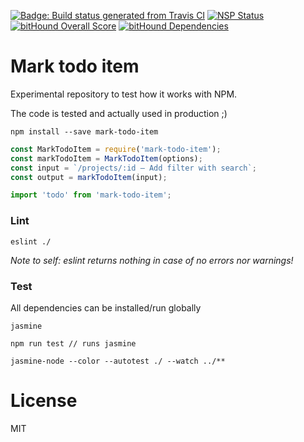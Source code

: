 [![Badge: Build status generated from Travis CI](https://api.travis-ci.org/MelleWynia/mark-todo-item.svg?branch=master)](https://travis-ci.org/MelleWynia/mark-todo-item) [![NSP Status](https://nodesecurity.io/orgs/melles-github/projects/41d79145-ac7b-4a56-84f5-be59727c39be/badge)](https://nodesecurity.io/orgs/melles-github/projects/41d79145-ac7b-4a56-84f5-be59727c39be) [![bitHound Overall Score](https://www.bithound.io/github/MelleWynia/mark-todo-item/badges/score.svg)](https://www.bithound.io/github/MelleWynia/mark-todo-item) [![bitHound Dependencies](https://www.bithound.io/github/MelleWynia/mark-todo-item/badges/dependencies.svg)](https://www.bithound.io/github/MelleWynia/mark-todo-item/master/dependencies/npm)



# Mark todo item

Experimental repository to test how it works with NPM.

The code is tested and actually used in production ;)

```
npm install --save mark-todo-item
```

```javascript
const MarkTodoItem = require('mark-todo-item');
const markTodoItem = MarkTodoItem(options);
const input = `/projects/:id – Add filter with search`;
const output = markTodoItem(input);
```

```javascript
import 'todo' from 'mark-todo-item';
```

### Lint

```
eslint ./
```
_Note to self: eslint returns nothing in case of no errors nor warnings!_

### Test

All dependencies can be installed/run globally

```
jasmine
```

```
npm run test // runs jasmine
```

```
jasmine-node --color --autotest ./ --watch ../**
```

# License

MIT
